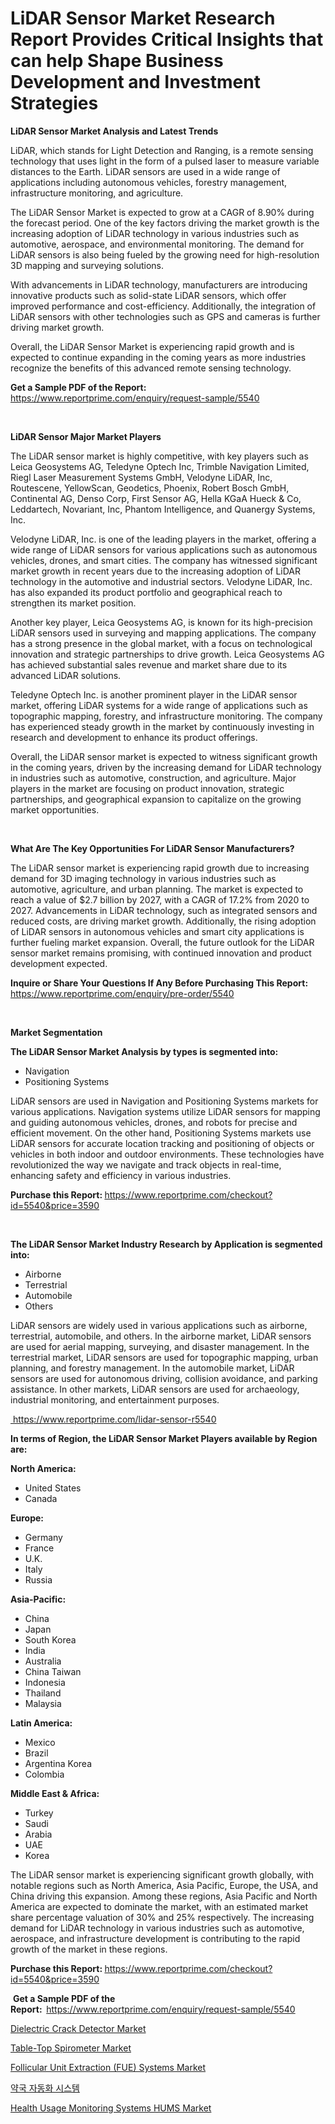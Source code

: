 <p><h1>LiDAR Sensor Market Research Report Provides Critical Insights that can help Shape Business Development and Investment Strategies</h1></p><p><strong>LiDAR Sensor Market Analysis and Latest Trends</strong></p>
<p><p>LiDAR, which stands for Light Detection and Ranging, is a remote sensing technology that uses light in the form of a pulsed laser to measure variable distances to the Earth. LiDAR sensors are used in a wide range of applications including autonomous vehicles, forestry management, infrastructure monitoring, and agriculture.</p><p>The LiDAR Sensor Market is expected to grow at a CAGR of 8.90% during the forecast period. One of the key factors driving the market growth is the increasing adoption of LiDAR technology in various industries such as automotive, aerospace, and environmental monitoring. The demand for LiDAR sensors is also being fueled by the growing need for high-resolution 3D mapping and surveying solutions.</p><p>With advancements in LiDAR technology, manufacturers are introducing innovative products such as solid-state LiDAR sensors, which offer improved performance and cost-efficiency. Additionally, the integration of LiDAR sensors with other technologies such as GPS and cameras is further driving market growth.</p><p>Overall, the LiDAR Sensor Market is experiencing rapid growth and is expected to continue expanding in the coming years as more industries recognize the benefits of this advanced remote sensing technology.</p></p>
<p><strong>Get a Sample PDF of the Report:&nbsp;</strong> <a href="https://www.reportprime.com/enquiry/request-sample/5540">https://www.reportprime.com/enquiry/request-sample/5540</a></p>
<p>&nbsp;</p>
<p><strong>LiDAR Sensor Major Market Players</strong></p>
<p><p>The LiDAR sensor market is highly competitive, with key players such as Leica Geosystems AG, Teledyne Optech Inc, Trimble Navigation Limited, Riegl Laser Measurement Systems GmbH, Velodyne LiDAR, Inc, Routescene, YellowScan, Geodetics, Phoenix, Robert Bosch GmbH, Continental AG, Denso Corp, First Sensor AG, Hella KGaA Hueck & Co, Leddartech, Novariant, Inc, Phantom Intelligence, and Quanergy Systems, Inc.</p><p>Velodyne LiDAR, Inc. is one of the leading players in the market, offering a wide range of LiDAR sensors for various applications such as autonomous vehicles, drones, and smart cities. The company has witnessed significant market growth in recent years due to the increasing adoption of LiDAR technology in the automotive and industrial sectors. Velodyne LiDAR, Inc. has also expanded its product portfolio and geographical reach to strengthen its market position.</p><p>Another key player, Leica Geosystems AG, is known for its high-precision LiDAR sensors used in surveying and mapping applications. The company has a strong presence in the global market, with a focus on technological innovation and strategic partnerships to drive growth. Leica Geosystems AG has achieved substantial sales revenue and market share due to its advanced LiDAR solutions.</p><p>Teledyne Optech Inc. is another prominent player in the LiDAR sensor market, offering LiDAR systems for a wide range of applications such as topographic mapping, forestry, and infrastructure monitoring. The company has experienced steady growth in the market by continuously investing in research and development to enhance its product offerings.</p><p>Overall, the LiDAR sensor market is expected to witness significant growth in the coming years, driven by the increasing demand for LiDAR technology in industries such as automotive, construction, and agriculture. Major players in the market are focusing on product innovation, strategic partnerships, and geographical expansion to capitalize on the growing market opportunities.</p></p>
<p>&nbsp;</p>
<p><strong>What Are The Key Opportunities For LiDAR Sensor Manufacturers?</strong></p>
<p><p>The LiDAR sensor market is experiencing rapid growth due to increasing demand for 3D imaging technology in various industries such as automotive, agriculture, and urban planning. The market is expected to reach a value of $2.7 billion by 2027, with a CAGR of 17.2% from 2020 to 2027. Advancements in LiDAR technology, such as integrated sensors and reduced costs, are driving market growth. Additionally, the rising adoption of LiDAR sensors in autonomous vehicles and smart city applications is further fueling market expansion. Overall, the future outlook for the LiDAR sensor market remains promising, with continued innovation and product development expected.</p></p>
<p><strong>Inquire or Share Your Questions If Any Before Purchasing This Report:</strong> <a href="https://www.reportprime.com/enquiry/pre-order/5540">https://www.reportprime.com/enquiry/pre-order/5540</a></p>
<p>&nbsp;</p>
<p><strong>Market Segmentation</strong></p>
<p><strong>The LiDAR Sensor Market Analysis by types is segmented into:</strong></p>
<p><ul><li>Navigation</li><li>Positioning Systems</li></ul></p>
<p><p>LiDAR sensors are used in Navigation and Positioning Systems markets for various applications. Navigation systems utilize LiDAR sensors for mapping and guiding autonomous vehicles, drones, and robots for precise and efficient movement. On the other hand, Positioning Systems markets use LiDAR sensors for accurate location tracking and positioning of objects or vehicles in both indoor and outdoor environments. These technologies have revolutionized the way we navigate and track objects in real-time, enhancing safety and efficiency in various industries.</p></p>
<p><strong>Purchase this Report:&nbsp;</strong><a href="https://www.reportprime.com/checkout?id=5540&price=3590">https://www.reportprime.com/checkout?id=5540&price=3590</a></p>
<p>&nbsp;</p>
<p><strong>The LiDAR Sensor Market Industry Research by Application is segmented into:</strong></p>
<p><ul><li>Airborne</li><li>Terrestrial</li><li>Automobile</li><li>Others</li></ul></p>
<p><p>LiDAR sensors are widely used in various applications such as airborne, terrestrial, automobile, and others. In the airborne market, LiDAR sensors are used for aerial mapping, surveying, and disaster management. In the terrestrial market, LiDAR sensors are used for topographic mapping, urban planning, and forestry management. In the automobile market, LiDAR sensors are used for autonomous driving, collision avoidance, and parking assistance. In other markets, LiDAR sensors are used for archaeology, industrial monitoring, and entertainment purposes.</p></p>
<p><a href="https://www.reportprime.com/lidar-sensor-r5540">&nbsp;https://www.reportprime.com/lidar-sensor-r5540</a></p>
<p><strong>In terms of Region, the LiDAR Sensor Market Players available by Region are:</strong></p>
<p>
    <p> <strong> North America: </strong>
        <ul>
            <li>United States</li>
            <li>Canada</li>
        </ul>
        </p> 
    <p> <strong> Europe: </strong>
        <ul>
            <li>Germany</li>
            <li>France</li>
            <li>U.K.</li>
            <li>Italy</li>
            <li>Russia</li>
        </ul>
        </p> 
    <p> <strong> Asia-Pacific: </strong>
        <ul>
            <li>China</li>
            <li>Japan</li>
            <li>South Korea</li>
            <li>India</li>
            <li>Australia</li>
            <li>China Taiwan</li>
            <li>Indonesia</li>
            <li>Thailand</li>
            <li>Malaysia</li>
        </ul>
        </p> 
    <p> <strong> Latin America: </strong>
        <ul>
            <li>Mexico</li>
            <li>Brazil</li>
            <li>Argentina Korea</li>
            <li>Colombia</li>
        </ul>
        </p> 
    <p> <strong> Middle East & Africa: </strong>
        <ul>
            <li>Turkey</li>
            <li>Saudi</li>
            <li>Arabia</li>
            <li>UAE</li>
            <li>Korea</li>
        </ul>
    </p>
    </p>
<p><p>The LiDAR sensor market is experiencing significant growth globally, with notable regions such as North America, Asia Pacific, Europe, the USA, and China driving this expansion. Among these regions, Asia Pacific and North America are expected to dominate the market, with an estimated market share percentage valuation of 30% and 25% respectively. The increasing demand for LiDAR technology in various industries such as automotive, aerospace, and infrastructure development is contributing to the rapid growth of the market in these regions.</p></p>
<p><strong>Purchase this Report: </strong><a href="https://www.reportprime.com/checkout?id=5540&price=3590">https://www.reportprime.com/checkout?id=5540&price=3590</a></p>
<p>&nbsp;<strong>Get a Sample PDF of the Report:&nbsp;&nbsp;</strong><a href="https://www.reportprime.com/enquiry/request-sample/5540">https://www.reportprime.com/enquiry/request-sample/5540</a></p>
<p><strong></strong></p>
<p><p><a href="https://github.com/niyotibauri9/Market-Research-Report-List-1/blob/main/dielectric-crack-detector-market.md">Dielectric Crack Detector Market</a></p><p><a href="https://issuu.com/reportprime-2/docs/table-top-spirometer-market-size-2030.pptx">Table-Top Spirometer Market</a></p><p><a href="https://issuu.com/reportprime-2/docs/follicular-unit-extraction-fue-systems-market-size">Follicular Unit Extraction (FUE) Systems Market</a></p><p><a href="https://github.com/vss5505pa7z1p/Market-Research-Report-List-3/blob/main/844438159353.md">약국 자동화 시스템</a></p><p><a href="https://github.com/ajiariaa/Market-Research-Report-List-1/blob/main/health-usage-monitoring-systems-hums-market.md">Health Usage Monitoring Systems HUMS Market</a></p></p>